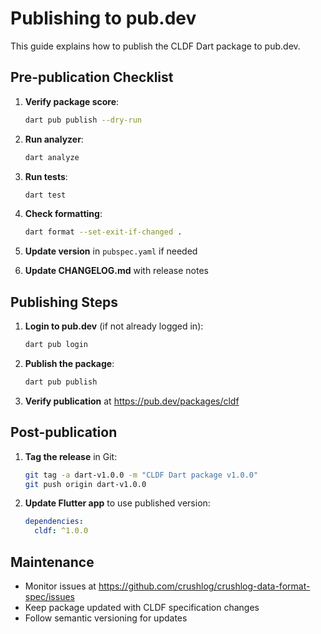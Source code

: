 # Publishing to pub.dev

This guide explains how to publish the CLDF Dart package to pub.dev.

## Pre-publication Checklist

1. **Verify package score**:
   ```bash
   dart pub publish --dry-run
   ```

2. **Run analyzer**:
   ```bash
   dart analyze
   ```

3. **Run tests**:
   ```bash
   dart test
   ```

4. **Check formatting**:
   ```bash
   dart format --set-exit-if-changed .
   ```

5. **Update version** in `pubspec.yaml` if needed

6. **Update CHANGELOG.md** with release notes

## Publishing Steps

1. **Login to pub.dev** (if not already logged in):
   ```bash
   dart pub login
   ```

2. **Publish the package**:
   ```bash
   dart pub publish
   ```

3. **Verify publication** at https://pub.dev/packages/cldf

## Post-publication

1. **Tag the release** in Git:
   ```bash
   git tag -a dart-v1.0.0 -m "CLDF Dart package v1.0.0"
   git push origin dart-v1.0.0
   ```

2. **Update Flutter app** to use published version:
   ```yaml
   dependencies:
     cldf: ^1.0.0
   ```

## Maintenance

- Monitor issues at https://github.com/crushlog/crushlog-data-format-spec/issues
- Keep package updated with CLDF specification changes
- Follow semantic versioning for updates